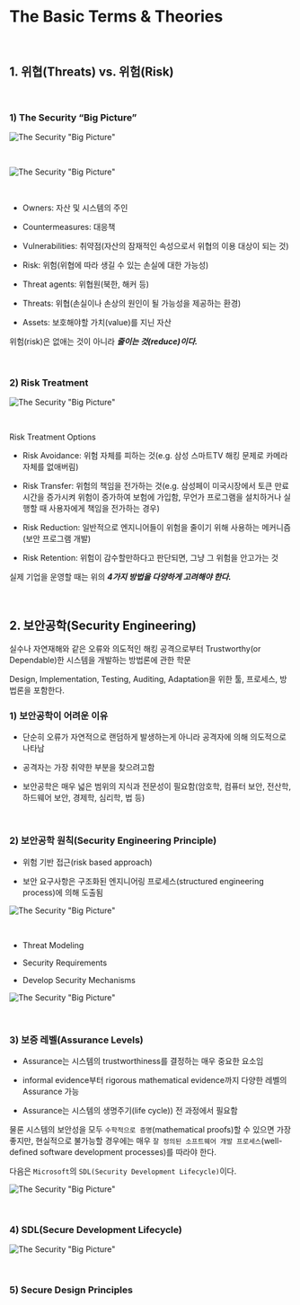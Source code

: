 # The Basic Terms & Theories

<br/>

## 1. 위협(Threats) vs. 위험(Risk)

<br/>

### 1) The Security “Big Picture”

![The Security "Big Picture"](../images/security-engineering-3-the-basic-terms-and-theories-1.1.1.PNG)

<br/>

![The Security "Big Picture"](../images/security-engineering-3-the-basic-terms-and-theories-1.1.2.PNG)

<br/>

- Owners: 자산 및 시스템의 주인

- Countermeasures: 대응책

- Vulnerabilities: 취약점(자산의 잠재적인 속성으로서 위협의 이용 대상이 되는 것)

- Risk: 위험(위협에 따라 생길 수 있는 손실에 대한 가능성)

- Threat agents: 위협원(북한, 해커 등)

- Threats: 위협(손실이나 손상의 원인이 될 가능성을 제공하는 환경)

- Assets: 보호해야할 가치(value)를 지닌 자산

위험(risk)은 없애는 것이 아니라 ***줄이는 것(reduce)이다.***

<br/>

### 2) Risk Treatment

![The Security "Big Picture"](../images/security-engineering-3-the-basic-terms-and-theories-1.2.1.PNG)

<br/>

Risk Treatment Options

- Risk Avoidance: 위험 자체를 피하는 것(e.g. 삼성 스마트TV 해킹 문제로 카메라 자체를 없애버림)
  
- Risk Transfer: 위험의 책임을 전가하는 것(e.g. 삼성페이 미국시장에서 토큰 만료 시간을 증가시켜 위험이 증가하여 보험에 가입함, 무언가 프로그램을 설치하거나 실행할 때 사용자에게 책임을 전가하는 경우)

- Risk Reduction: 일반적으로 엔지니어들이 위험을 줄이기 위해 사용하는 메커니즘(보안 프로그램 개발)

- Risk Retention: 위험이 감수할만하다고 판단되면, 그냥 그 위험을 안고가는 것

실제 기업을 운영할 때는 위의 ***4가지 방법을 다양하게 고려해야 한다.***

<br/>

## 2. 보안공학(Security Engineering)

실수나 자연재해와 같은 오류와 의도적인 해킹 공격으로부터 Trustworthy(or Dependable)한 시스템을 개발하는 방법론에 관한 학문

Design, Implementation, Testing, Auditing, Adaptation을 위한 툴, 프로세스, 방법론을 포함한다.

### 1) 보안공학이 어려운 이유

- 단순히 오류가 자연적으로 랜덤하게 발생하는게 아니라 공격자에 의해 의도적으로 나타남

- 공격자는 가장 취약한 부분을 찾으려고함

- 보안공학은 매우 넓은 범위의 지식과 전문성이 필요함(암호학, 컴퓨터 보안, 전산학, 하드웨어 보안, 경제학, 심리학, 법 등)

<br/>

### 2) 보안공학 원칙(Security Engineering Principle)

- 위험 기반 접근(risk based approach)
  
- 보안 요구사항은 구조화된 엔지니어링 프로세스(structured engineering process)에 의해 도출됨

![The Security "Big Picture"](../images/security-engineering-3-the-basic-terms-and-theories-2.2.1.PNG)

<br/>

- Threat Modeling

- Security Requirements

- Develop Security Mechanisms

![The Security "Big Picture"](../images/security-engineering-3-the-basic-terms-and-theories-2.2.2.PNG)

<br/>

### 3) 보증 레벨(Assurance Levels)

- Assurance는 시스템의 trustworthiness를 결정하는 매우 중요한 요소임

- informal evidence부터 rigorous mathematical evidence까지 다양한 레벨의 Assurance 가능

- Assurance는 시스템의 생명주기(life cycle)) 전 과정에서 필요함

물론 시스템의 보안성을 모두 `수학적으로 증명`(mathematical proofs)할 수 있으면 가장 좋지만, 현실적으로 불가능할 경우에는 매우 `잘 정의된 소프트웨어 개발 프로세스`(well-defined software development processes)를 따라야 한다.

다음은 `Microsoft`의 `SDL(Security Development Lifecycle)`이다.

![The Security "Big Picture"](../images/security-engineering-3-the-basic-terms-and-theories-2.3.1.PNG)

<br/>

### 4) SDL(Secure Development Lifecycle)

![The Security "Big Picture"](../images/security-engineering-3-the-basic-terms-and-theories-2.4.1.PNG)

<br/>

### 5) Secure Design Principles